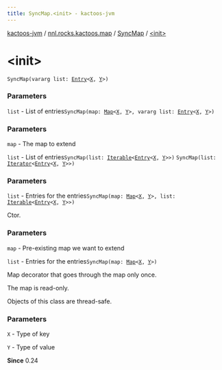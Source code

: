 ```yaml
---
title: SyncMap.<init> - kactoos-jvm
---
```


[kactoos-jvm](../../index.html) / [nnl.rocks.kactoos.map](../index.html) / [SyncMap](index.html) / [&lt;init&gt;](./-init-.html)

# &lt;init&gt;

`SyncMap(vararg list: `[`Entry`](https://kotlinlang.org/api/latest/jvm/stdlib/kotlin.collections/-map/-entry/index.html)`<`[`X`](index.html#X)`, `[`Y`](index.html#Y)`>)`

### Parameters

`list` - List of entries`SyncMap(map: `[`Map`](https://kotlinlang.org/api/latest/jvm/stdlib/kotlin.collections/-map/index.html)`<`[`X`](index.html#X)`, `[`Y`](index.html#Y)`>, vararg list: `[`Entry`](https://kotlinlang.org/api/latest/jvm/stdlib/kotlin.collections/-map/-entry/index.html)`<`[`X`](index.html#X)`, `[`Y`](index.html#Y)`>)`

### Parameters

`map` - The map to extend

`list` - List of entries`SyncMap(list: `[`Iterable`](https://kotlinlang.org/api/latest/jvm/stdlib/kotlin.collections/-iterable/index.html)`<`[`Entry`](https://kotlinlang.org/api/latest/jvm/stdlib/kotlin.collections/-map/-entry/index.html)`<`[`X`](index.html#X)`, `[`Y`](index.html#Y)`>>)`
`SyncMap(list: `[`Iterator`](https://kotlinlang.org/api/latest/jvm/stdlib/kotlin.collections/-iterator/index.html)`<`[`Entry`](https://kotlinlang.org/api/latest/jvm/stdlib/kotlin.collections/-map/-entry/index.html)`<`[`X`](index.html#X)`, `[`Y`](index.html#Y)`>>)`

### Parameters

`list` - Entries for the entries`SyncMap(map: `[`Map`](https://kotlinlang.org/api/latest/jvm/stdlib/kotlin.collections/-map/index.html)`<`[`X`](index.html#X)`, `[`Y`](index.html#Y)`>, list: `[`Iterable`](https://kotlinlang.org/api/latest/jvm/stdlib/kotlin.collections/-iterable/index.html)`<`[`Entry`](https://kotlinlang.org/api/latest/jvm/stdlib/kotlin.collections/-map/-entry/index.html)`<`[`X`](index.html#X)`, `[`Y`](index.html#Y)`>>)`

Ctor.

### Parameters

`map` - Pre-existing map we want to extend

`list` - Entries for the entries`SyncMap(map: `[`Map`](https://kotlinlang.org/api/latest/jvm/stdlib/kotlin.collections/-map/index.html)`<`[`X`](index.html#X)`, `[`Y`](index.html#Y)`>)`

Map decorator that goes through the map only once.

The map is read-only.

Objects of this class are thread-safe.

### Parameters

`X` - Type of key

`Y` - Type of value

**Since**
0.24


